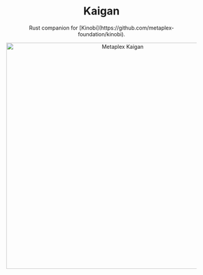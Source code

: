 <h1 align="center">
  Kaigan
</h1>
<p align="center">
  Rust companion for [Kinobi](https://github.com/metaplex-foundation/kinobi).
</p>
<p align="center">
  <img width="600" alt="Metaplex Kaigan" src="https://github.com/metaplex-foundation/kaigan/assets/729235/450c4b42-632e-4398-bf55-ce8c501cc404" />
</p>
